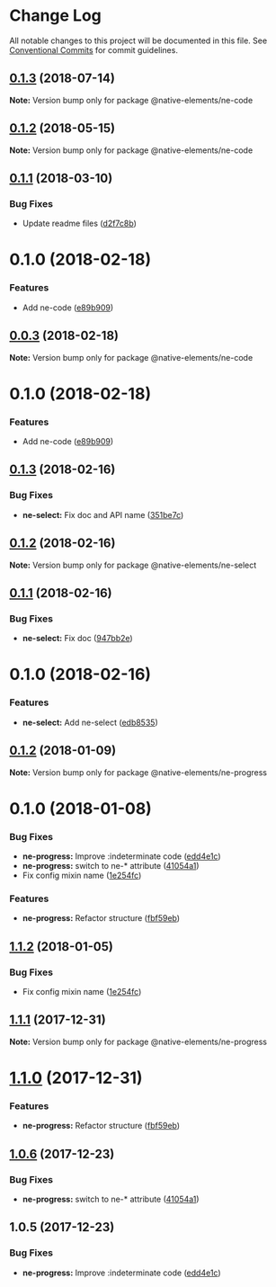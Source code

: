 # Change Log

All notable changes to this project will be documented in this file.
See [Conventional Commits](https://conventionalcommits.org) for commit guidelines.

<a name="0.1.3"></a>
## [0.1.3](https://github.com/equinusocio/native-elements/tree/master/elements/ne-code/compare/@native-elements/ne-code@0.1.2...@native-elements/ne-code@0.1.3) (2018-07-14)




**Note:** Version bump only for package @native-elements/ne-code

<a name="0.1.2"></a>
## [0.1.2](https://github.com/equinusocio/native-elements/tree/master/elements/ne-code/compare/@native-elements/ne-code@0.1.1...@native-elements/ne-code@0.1.2) (2018-05-15)




**Note:** Version bump only for package @native-elements/ne-code

<a name="0.1.1"></a>
## [0.1.1](https://github.com/equinusocio/native-elements/tree/master/elements/ne-code/compare/@native-elements/ne-code@0.0.3...@native-elements/ne-code@0.1.1) (2018-03-10)


### Bug Fixes

* Update readme files ([d2f7c8b](https://github.com/equinusocio/native-elements/tree/master/elements/ne-code/commit/d2f7c8b))




<a name="0.1.0"></a>
# 0.1.0 (2018-02-18)


### Features

* Add ne-code ([e89b909](https://github.com/equinusocio/native-elements/tree/master/elements/ne-code/commit/e89b909))




<a name="0.0.3"></a>
## [0.0.3](https://github.com/equinusocio/native-elements/tree/master/elements/ne-code/compare/@native-elements/ne-code@0.1.0...@native-elements/ne-code@0.0.3) (2018-02-18)




**Note:** Version bump only for package @native-elements/ne-code

<a name="0.1.0"></a>
# 0.1.0 (2018-02-18)


### Features

* Add ne-code ([e89b909](https://github.com/equinusocio/native-elements/tree/master/elements/ne-code/commit/e89b909))




<a name="0.1.3"></a>
## [0.1.3](https://github.com/equinusocio/native-elements/tree/master/elements/ne-select/compare/@native-elements/ne-select@0.1.2...@native-elements/ne-select@0.1.3) (2018-02-16)


### Bug Fixes

* **ne-select:** Fix doc and API name ([351be7c](https://github.com/equinusocio/native-elements/tree/master/elements/ne-select/commit/351be7c))




<a name="0.1.2"></a>
## [0.1.2](https://github.com/equinusocio/native-elements/tree/master/elements/ne-select/compare/@native-elements/ne-select@0.1.1...@native-elements/ne-select@0.1.2) (2018-02-16)




**Note:** Version bump only for package @native-elements/ne-select

<a name="0.1.1"></a>
## [0.1.1](https://github.com/equinusocio/native-elements/tree/master/elements/ne-select/compare/@native-elements/ne-select@0.1.0...@native-elements/ne-select@0.1.1) (2018-02-16)


### Bug Fixes

* **ne-select:** Fix doc ([947bb2e](https://github.com/equinusocio/native-elements/tree/master/elements/ne-select/commit/947bb2e))




<a name="0.1.0"></a>
# 0.1.0 (2018-02-16)


### Features

* **ne-select:** Add ne-select ([edb8535](https://github.com/equinusocio/native-elements/tree/master/elements/ne-select/commit/edb8535))




<a name="0.1.2"></a>
## [0.1.2](https://github.com/equinusocio/native-elements/tree/master/elements/ne-progress/compare/@native-elements/ne-progress@0.1.0...@native-elements/ne-progress@0.1.2) (2018-01-09)




**Note:** Version bump only for package @native-elements/ne-progress

<a name="0.1.0"></a>
# 0.1.0 (2018-01-08)


### Bug Fixes

* **ne-progress:** Improve :indeterminate code ([edd4e1c](https://github.com/equinusocio/native-elements/tree/master/elements/ne-progress/commit/edd4e1c))
* **ne-progress:** switch to ne-* attribute ([41054a1](https://github.com/equinusocio/native-elements/tree/master/elements/ne-progress/commit/41054a1))
* Fix config mixin name ([1e254fc](https://github.com/equinusocio/native-elements/tree/master/elements/ne-progress/commit/1e254fc))


### Features

* **ne-progress:** Refactor structure ([fbf59eb](https://github.com/equinusocio/native-elements/tree/master/elements/ne-progress/commit/fbf59eb))




<a name="1.1.2"></a>
## [1.1.2](https://github.com/equinusocio/native-elements/tree/master/elements/ne-progress/compare/@native-elements/ne-progress@1.1.1...@native-elements/ne-progress@1.1.2) (2018-01-05)


### Bug Fixes

* Fix config mixin name ([1e254fc](https://github.com/equinusocio/native-elements/tree/master/elements/ne-progress/commit/1e254fc))




<a name="1.1.1"></a>
## [1.1.1](https://github.com/equinusocio/native-elements/tree/master/elements/ne-progress/compare/@native-elements/ne-progress@1.1.0...@native-elements/ne-progress@1.1.1) (2017-12-31)




**Note:** Version bump only for package @native-elements/ne-progress

<a name="1.1.0"></a>
# [1.1.0](https://github.com/equinusocio/native-elements/tree/master/elements/ne-progress/compare/@native-elements/ne-progress@1.0.6...@native-elements/ne-progress@1.1.0) (2017-12-31)


### Features

* **ne-progress:** Refactor structure ([fbf59eb](https://github.com/equinusocio/native-elements/tree/master/elements/ne-progress/commit/fbf59eb))




<a name="1.0.6"></a>
## [1.0.6](https://github.com/equinusocio/native-elements/tree/master/elements/ne-progress/compare/@native-elements/ne-progress@1.0.5...@native-elements/ne-progress@1.0.6) (2017-12-23)


### Bug Fixes

* **ne-progress:** switch to ne-* attribute ([41054a1](https://github.com/equinusocio/native-elements/tree/master/elements/ne-progress/commit/41054a1))




<a name="1.0.5"></a>
## 1.0.5 (2017-12-23)


### Bug Fixes

* **ne-progress:** Improve :indeterminate code ([edd4e1c](https://github.com/equinusocio/native-elements/tree/master/elements/ne-progress/commit/edd4e1c))

